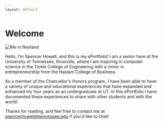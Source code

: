 ```yaml
---
layout: default
---
```

# Welcome 
![Me in Neyland](/chp-eportfolio/img/me.jpg)

Hello, I’m Spencer Howell, and this is my ePortfolio! I am a senior here at the University of Tennessee, Knoxville, where I am majoring in computer science in the Tickle College of Engineering with a minor in entrepreneurship from the Haslam College of Business.

As a member of the Chancellor's Honors program, I have been able to have a variety of unique and educational experiences that have expanded and enhanced my four years as an undergraduate at UT. In this ePortfolio I have documented these experiences to share with other students and with the world!

Thanks for reading, and feel free to contact me at [spencerhowell@tennessee.edu](mailto:spencerhowell@tennessee.edu) if you'd like to chat!
